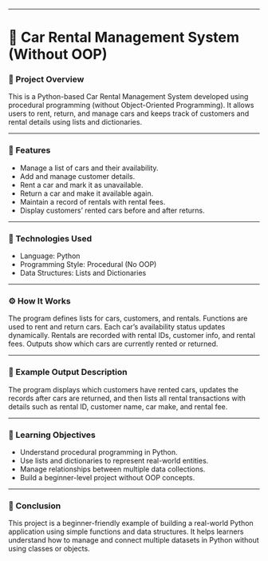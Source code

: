 
---

# 🚗 Car Rental Management System (Without OOP)

### 📄 Project Overview

This is a Python-based Car Rental Management System developed using procedural programming (without Object-Oriented Programming).
It allows users to rent, return, and manage cars and keeps track of customers and rental details using lists and dictionaries.

---

### 🧠 Features

* Manage a list of cars and their availability.
* Add and manage customer details.
* Rent a car and mark it as unavailable.
* Return a car and make it available again.
* Maintain a record of rentals with rental fees.
* Display customers’ rented cars before and after returns.

---

### 🧰 Technologies Used

* Language: Python
* Programming Style: Procedural (No OOP)
* Data Structures: Lists and Dictionaries

---

### ⚙️ How It Works

The program defines lists for cars, customers, and rentals.
Functions are used to rent and return cars.
Each car’s availability status updates dynamically.
Rentals are recorded with rental IDs, customer info, and rental fees.
Outputs show which cars are currently rented or returned.

---

### 🧩 Example Output Description

The program displays which customers have rented cars, updates the records after cars are returned, and then lists all rental transactions with details such as rental ID, customer name, car make, and rental fee.

---

### 🎯 Learning Objectives

* Understand procedural programming in Python.
* Use lists and dictionaries to represent real-world entities.
* Manage relationships between multiple data collections.
* Build a beginner-level project without OOP concepts.

---

### 🏁 Conclusion

This project is a beginner-friendly example of building a real-world Python application using simple functions and data structures.
It helps learners understand how to manage and connect multiple datasets in Python without using classes or objects.

